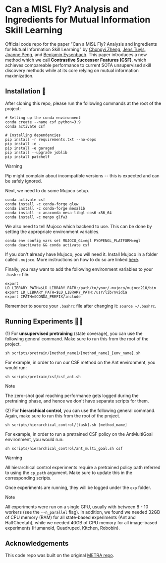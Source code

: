 # Can a MISL Fly? Analysis and Ingredients for Mutual Information Skill Learning
Official code repo for the paper "Can a MISL Fly? Analysis and Ingredients for Mutual Information Skill Learning" by [Chongyi Zheng](https://chongyi-zheng.github.io), [Jens Tuyls](https://jens321.github.io), [Joanne Peng](https://www.joannepeng.com), and [Benjamin Eysenbach](https://ben-eysenbach.github.io). This paper introduces a new method which we call **Contrastive Successor Features (CSF)**, which achieves compareable performance to current SOTA unsupervised skill discovery methods while at its core relying on mutual information maximization.

## Installation 🔌

After cloning this repo, please run the following commands at the root of the project:
```
# Setting up the conda environment
conda create --name csf python=3.9
conda activate csf

# Installing dependencies
pip install -r requirements.txt --no-deps
pip install -e .
pip install -e garaged
pip install --upgrade joblib
pip install patchelf
```

> [!WARNING] 
> Pip might complain about incompatible versions -- this is expected and can be safely ignored.

Next, we need to do some Mujoco setup.
```
conda activate csf
conda install -c conda-forge glew
conda install -c conda-forge mesalib
conda install -c anaconda mesa-libgl-cos6-x86_64
conda install -c menpo glfw3
```

We also need to tell Mujoco which backend to use. This can be done by setting the appropriate environment variables.
```
conda env config vars set MUJOCO_GL=egl PYOPENGL_PLATFORM=egl
conda deactivate && conda activate csf
```

If you don't already have Mujoco, you will need it. Install Mujoco in a folder called `.mujoco`. More instructions on how to do so are linked [here](https://pytorch.org/rl/main/reference/generated/knowledge_base/MUJOCO_INSTALLATION.html).

Finally, you may want to add the following environment variables to your `.bashrc` file:
```
export LD_LIBRARY_PATH=$LD_LIBRARY_PATH:/path/to/your/.mujoco/mujoco210/bin
export LD_LIBRARY_PATH=$LD_LIBRARY_PATH:/usr/lib/nvidia
export CPATH=$CONDA_PREFIX/include
```

Remember to source your `.bashrc` file after changing it: `source ~/.bashrc`.

## Running Experiments 🏃‍♂️

(1) For **unsupervised pretraining** (state coverage), you can use the following general command. Make sure to run this from the root of the project.
```
sh scripts/pretrain/[method_name]/[method_name]_[env_name].sh
```
For example, in order to run our CSF method on the Ant environment, you would run:
```
sh scripts/pretrain/csf/csf_ant.sh
```

> [!NOTE] 
> The zero-shot goal reaching performance gets logged during the pretraining phase, and hence we don't have separate scripts for them.

(2) For **hierarchical control**, you can use the following general command. Again, make sure to run this from the root of the project.
```
sh scripts/hierarchical_control/[task].sh [method_name]
```
For example, in order to run a pretrained CSF policy on the AntMultiGoal environment, you would run:
```
sh scripts/hierarchical_control/ant_multi_goal.sh csf
```

> [!WARNING]
> All hierarchical control experiments require a pretrained policy path referred to using the `cp_path` argument. 
> Make sure to update this in the corresponding scripts.

Once experiments are running, they will be logged under the `exp` folder.

> [!NOTE] 
> All experiments were run on a single GPU, usually with between 8 - 10 workers (see the `--n_parallel` flag).
> In addition, we found we needed 32GB of CPU memory (RAM) for all state-based experiments (Ant and HalfCheetah), while
> we needed 40GB of CPU memory for all image-based experiments (Humanoid, Quadruped, Kitchen, Robobin).

## Acknowledgements
This code repo was built on the original [METRA repo](https://github.com/seohongpark/METRA).